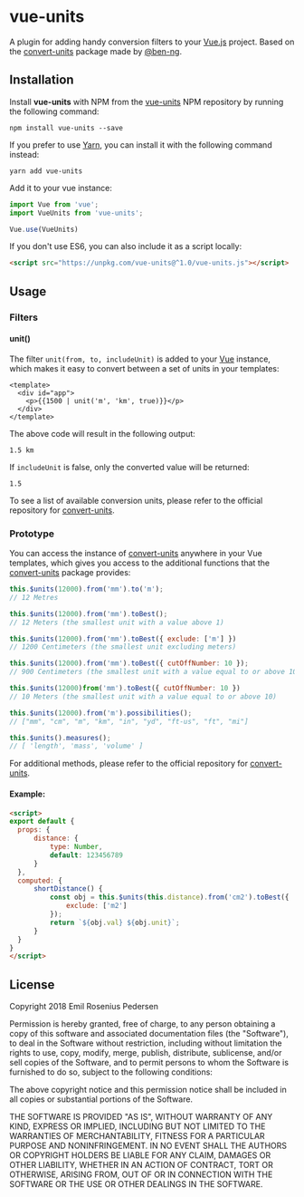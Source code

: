 # vue-units

A plugin for adding handy conversion filters to your [Vue.js](https://github.com/vuejs/vue) project. Based on the [convert-units](https://github.com/ben-ng/convert-units) package made by [@ben-ng](https://github.com/ben-ng).

## Installation

Install **vue-units** with NPM from the [vue-units](https://www.npmjs.com/package/vue-units) NPM repository by running the following command:

```
npm install vue-units --save
```

If you prefer to use [Yarn](https://github.com/yarnpkg/yarn), you can install it with the following command instead:

```
yarn add vue-units
```

Add it to your vue instance:

```javascript
import Vue from 'vue';
import VueUnits from 'vue-units';

Vue.use(VueUnits)
```

If you don't use ES6, you can also include it as a script locally:

```html
<script src="https://unpkg.com/vue-units@^1.0/vue-units.js"></script>
```

## Usage

### Filters

#### unit()

The filter `unit(from, to, includeUnit)` is added to your [Vue](https://github.com/vuejs/vue) instance, which makes it easy to convert between a set of units in your templates:

```vue
<template>
  <div id="app">
    <p>{{1500 | unit('m', 'km', true)}}</p>
  </div>
</template>
```

The above code will result in the following output:

```
1.5 km
```

If `includeUnit` is false, only the converted value will be returned:

```
1.5
```

To see a list of available conversion units, please refer to the official repository for [convert-units](https://github.com/ben-ng/convert-units).

### Prototype

You can access the instance of [convert-units](https://github.com/ben-ng/convert-units) anywhere in your Vue templates, which gives you access to the additional functions that the [convert-units](https://github.com/ben-ng/convert-units) package provides:

```javascript
this.$units(12000).from('mm').to('m');
// 12 Metres

this.$units(12000).from('mm').toBest();
// 12 Meters (the smallest unit with a value above 1)

this.$units(12000).from('mm').toBest({ exclude: ['m'] })
// 1200 Centimeters (the smallest unit excluding meters)

this.$units(12000).from('mm').toBest({ cutOffNumber: 10 });
// 900 Centimeters (the smallest unit with a value equal to or above 10)

this.$units(12000)from('mm').toBest({ cutOffNumber: 10 })
// 10 Meters (the smallest unit with a value equal to or above 10)

this.$units(12000).from('m').possibilities();
// ["mm", "cm", "m", "km", "in", "yd", "ft-us", "ft", "mi"]

this.$units().measures();
// [ 'length', 'mass', 'volume' ]
```

For additional methods, please refer to the official repository for [convert-units](https://github.com/ben-ng/convert-units).

#### Example:

```html
<script>
export default {
  props: {
      distance: {
          type: Number,
          default: 123456789
      }
  },
  computed: {
      shortDistance() {
          const obj = this.$units(this.distance).from('cm2').toBest({
              exclude: ['m2']
          });
          return `${obj.val} ${obj.unit}`;
      }
  }
}
</script>
```

## License

Copyright 2018 Emil Rosenius Pedersen

Permission is hereby granted, free of charge, to any person obtaining a copy of this software and associated documentation files (the "Software"), to deal in the Software without restriction, including without limitation the rights to use, copy, modify, merge, publish, distribute, sublicense, and/or sell copies of the Software, and to permit persons to whom the Software is furnished to do so, subject to the following conditions:

The above copyright notice and this permission notice shall be included in all copies or substantial portions of the Software.

THE SOFTWARE IS PROVIDED "AS IS", WITHOUT WARRANTY OF ANY KIND, EXPRESS OR IMPLIED, INCLUDING BUT NOT LIMITED TO THE WARRANTIES OF MERCHANTABILITY, FITNESS FOR A PARTICULAR PURPOSE AND NONINFRINGEMENT. IN NO EVENT SHALL THE AUTHORS OR COPYRIGHT HOLDERS BE LIABLE FOR ANY CLAIM, DAMAGES OR OTHER LIABILITY, WHETHER IN AN ACTION OF CONTRACT, TORT OR OTHERWISE, ARISING FROM, OUT OF OR IN CONNECTION WITH THE SOFTWARE OR THE USE OR OTHER DEALINGS IN THE SOFTWARE.
